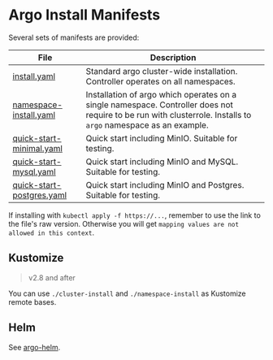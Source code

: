 # Argo Install Manifests

Several sets of manifests are provided:

| File | Description |
|------|-------------|
| [install.yaml](install.yaml) | Standard argo cluster-wide installation. Controller operates on all namespaces. |
| [namespace-install.yaml](namespace-install.yaml) | Installation of argo which operates on a single namespace. Controller does not require to be run with clusterrole. Installs to `argo` namespace as an example. |
| [quick-start-minimal.yaml](quick-start-minimal.yaml) | Quick start including MinIO. Suitable for testing. |
| [quick-start-mysql.yaml](quick-start-mysql.yaml) | Quick start including MinIO and MySQL. Suitable for testing. |
| [quick-start-postgres.yaml](quick-start-postgres.yaml) | Quick start including MinIO and Postgres. Suitable for testing. |

If installing with `kubectl apply -f https://...`, remember to use the link to the file's raw version.
Otherwise you will get `mapping values are not allowed in this context`.

## Kustomize 

> v2.8 and after

You can use `./cluster-install` and `./namespace-install` as Kustomize remote bases.

## Helm

See [argo-helm](https://github.com/nholuongut/argo-helm).